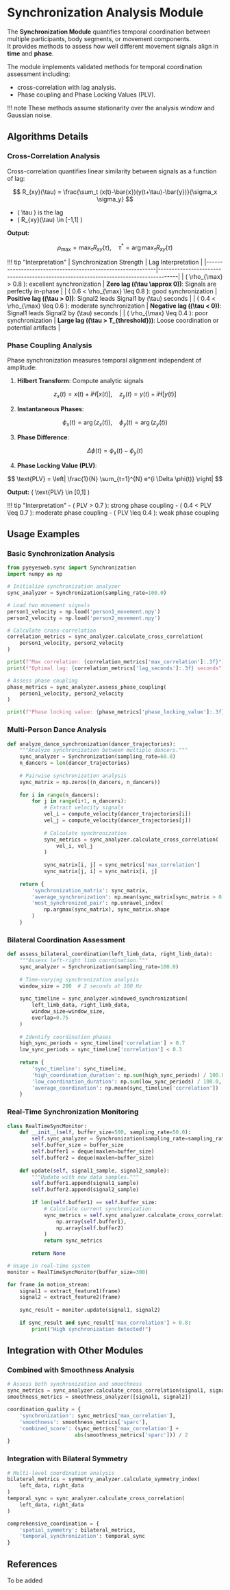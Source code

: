 # Synchronization Analysis Module

The **Synchronization Module** quantifies temporal coordination between multiple participants, body segments, or movement components.  
It provides methods to assess how well different movement signals align in **time** and **phase**.

The module implements validated methods for temporal coordination assessment including:
- cross-correlation with lag analysis.
- Phase coupling and Phase Locking Values (PLV).

!!! note
     These methods assume stationarity over the analysis window and Gaussian noise.

## Algorithms Details

### Cross-Correlation Analysis

Cross-correlation quantifies linear similarity between signals as a function of lag:

$$
R_{xy}(\tau) = \frac{\sum_t (x(t)-\bar{x})(y(t+\tau)-\bar{y})}{\sigma_x \sigma_y}
$$

- \( \tau \) is the lag  
- \( R_{xy}(\tau) \in [-1,1] \)  

**Output:**

$$
\rho_{\max} = \max_\tau R_{xy}(\tau), \quad \tau^* = \arg\max_\tau R_{xy}(\tau)
$$

!!! tip "Interpretation"
    | Synchronization Strength                                   | Lag Interpretation                                                                  |
    |------------------------------------------------------------|-------------------------------------------------------------------------------------|
    | \( \rho_{\max} > 0.8 \): excellent synchronization         | **Zero lag (\(\tau \approx 0\))**: Signals are perfectly in-phase                   |
    | \( 0.6 < \rho_{\max} \leq 0.8 \): good synchronization     | **Positive lag (\(\tau > 0\))**: Signal2 leads Signal1 by \(\tau\) seconds          |
    | \( 0.4 < \rho_{\max} \leq 0.6 \): moderate synchronization | **Negative lag (\(\tau < 0\))**: Signal1 leads Signal2 by \(\tau\) seconds          |
    | \( \rho_{\max} \leq 0.4 \): poor synchronization           | **Large lag (\(\tau > T_{threshold}\))**: Loose coordination or potential artifacts |


### Phase Coupling Analysis

Phase synchronization measures temporal alignment independent of amplitude:

1. **Hilbert Transform**: Compute analytic signals  

$$
z_x(t) = x(t) + i H[x(t)], \quad z_y(t) = y(t) + i H[y(t)]
$$

2. **Instantaneous Phases**:

$$
\phi_x(t) = \arg(z_x(t)), \quad \phi_y(t) = \arg(z_y(t))
$$

3. **Phase Difference**:

$$
\Delta \phi(t) = \phi_x(t) - \phi_y(t)
$$

4. **Phase Locking Value (PLV)**:

$$
\text{PLV} = \left| \frac{1}{N} \sum_{t=1}^{N} e^{i \Delta \phi(t)} \right|
$$

**Output:** \( \text{PLV} \in [0,1] \)

!!! tip "Interpretation"
    - \( PLV > 0.7 \): strong phase coupling
    - \( 0.4 < PLV \leq 0.7 \): moderate phase coupling
    - \( PLV \leq 0.4 \): weak phase coupling 

## Usage Examples

### Basic Synchronization Analysis

```python
from pyeyesweb.sync import Synchronization
import numpy as np

# Initialize synchronization analyzer
sync_analyzer = Synchronization(sampling_rate=100.0)

# Load two movement signals
person1_velocity = np.load('person1_movement.npy')
person2_velocity = np.load('person2_movement.npy')

# Calculate cross-correlation
correlation_metrics = sync_analyzer.calculate_cross_correlation(
    person1_velocity, person2_velocity
)

print(f"Max correlation: {correlation_metrics['max_correlation']:.3f}")
print(f"Optimal lag: {correlation_metrics['lag_seconds']:.3f} seconds")

# Assess phase coupling
phase_metrics = sync_analyzer.assess_phase_coupling(
    person1_velocity, person2_velocity
)

print(f"Phase locking value: {phase_metrics['phase_locking_value']:.3f}")
```

### Multi-Person Dance Analysis

```python
def analyze_dance_synchronization(dancer_trajectories):
    """Analyze synchronization between multiple dancers."""
    sync_analyzer = Synchronization(sampling_rate=60.0)
    n_dancers = len(dancer_trajectories)
    
    # Pairwise synchronization analysis
    sync_matrix = np.zeros((n_dancers, n_dancers))
    
    for i in range(n_dancers):
        for j in range(i+1, n_dancers):
            # Extract velocity signals
            vel_i = compute_velocity(dancer_trajectories[i])
            vel_j = compute_velocity(dancer_trajectories[j])
            
            # Calculate synchronization
            sync_metrics = sync_analyzer.calculate_cross_correlation(
                vel_i, vel_j
            )
            
            sync_matrix[i, j] = sync_metrics['max_correlation']
            sync_matrix[j, i] = sync_matrix[i, j]
    
    return {
        'synchronization_matrix': sync_matrix,
        'average_synchronization': np.mean(sync_matrix[sync_matrix > 0]),
        'most_synchronized_pair': np.unravel_index(
            np.argmax(sync_matrix), sync_matrix.shape
        )
    }
```

### Bilateral Coordination Assessment

```python
def assess_bilateral_coordination(left_limb_data, right_limb_data):
    """Assess left-right limb coordination."""
    sync_analyzer = Synchronization(sampling_rate=100.0)
    
    # Time-varying synchronization analysis
    window_size = 200  # 2 seconds at 100 Hz
    
    sync_timeline = sync_analyzer.windowed_synchronization(
        left_limb_data, right_limb_data, 
        window_size=window_size,
        overlap=0.75
    )
    
    # Identify coordination phases
    high_sync_periods = sync_timeline['correlation'] > 0.7
    low_sync_periods = sync_timeline['correlation'] < 0.3
    
    return {
        'sync_timeline': sync_timeline,
        'high_coordination_duration': np.sum(high_sync_periods) / 100.0,
        'low_coordination_duration': np.sum(low_sync_periods) / 100.0,
        'average_coordination': np.mean(sync_timeline['correlation'])
    }
```

### Real-Time Synchronization Monitoring

```python
class RealTimeSyncMonitor:
    def __init__(self, buffer_size=500, sampling_rate=50.0):
        self.sync_analyzer = Synchronization(sampling_rate=sampling_rate)
        self.buffer_size = buffer_size
        self.buffer1 = deque(maxlen=buffer_size)
        self.buffer2 = deque(maxlen=buffer_size)
        
    def update(self, signal1_sample, signal2_sample):
        """Update with new data samples."""
        self.buffer1.append(signal1_sample)
        self.buffer2.append(signal2_sample)
        
        if len(self.buffer1) == self.buffer_size:
            # Calculate current synchronization
            sync_metrics = self.sync_analyzer.calculate_cross_correlation(
                np.array(self.buffer1),
                np.array(self.buffer2)
            )
            return sync_metrics
        
        return None

# Usage in real-time system
monitor = RealTimeSyncMonitor(buffer_size=300)

for frame in motion_stream:
    signal1 = extract_feature1(frame)
    signal2 = extract_feature2(frame)
    
    sync_result = monitor.update(signal1, signal2)
    
    if sync_result and sync_result['max_correlation'] > 0.8:
        print("High synchronization detected!")
```

## Integration with Other Modules

### Combined with Smoothness Analysis
```python
# Assess both synchronization and smoothness
sync_metrics = sync_analyzer.calculate_cross_correlation(signal1, signal2)
smoothness_metrics = smoothness_analyzer([signal1, signal2])

coordination_quality = {
    'synchronization': sync_metrics['max_correlation'],
    'smoothness': smoothness_metrics['sparc'],
    'combined_score': (sync_metrics['max_correlation'] + 
                      abs(smoothness_metrics['sparc'])) / 2
}
```

### Integration with Bilateral Symmetry
```python
# Multi-level coordination analysis
bilateral_metrics = symmetry_analyzer.calculate_symmetry_index(
    left_data, right_data
)
temporal_sync = sync_analyzer.calculate_cross_correlation(
    left_data, right_data
)

comprehensive_coordination = {
    'spatial_symmetry': bilateral_metrics,
    'temporal_synchronization': temporal_sync
}
```

## References

To be added